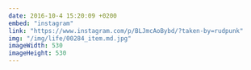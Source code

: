 ```yaml
---
date: 2016-10-4 15:20:09 +0200
embed: "instagram"
link: "https://www.instagram.com/p/BLJmcAoBybd/?taken-by=rudpunk"
img: "/img/life/00284_item.md.jpg"
imageWidth: 530
imageHeight: 530
---
```

